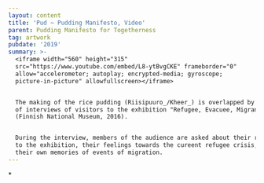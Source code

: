 ```yaml
---
layout: content
title: 'Pud ~ Pudding Manifesto, Video'
parent: Pudding Manifesto for Togetherness
tag: artwork
pubdate: '2019'
summary: >-
  <iframe width="560" height="315"
  src="https://www.youtube.com/embed/L8-ytBvgCKE" frameborder="0"
  allow="accelerometer; autoplay; encrypted-media; gyroscope;
  picture-in-picture" allowfullscreen></iframe>


  The making of the rice pudding (Riisipuuro_/Kheer_) is overlapped by the audio
  of interviews of visitors to the exhibition "Refugee, Evacuee, Migrant"
  (Finnish National Museum, 2016).


  During the interview, members of the audience are asked about their responses
  to the exhibition, their feelings towards the cureent refugee crisis, and
  their own memories of events of migration.
---
```

\*
